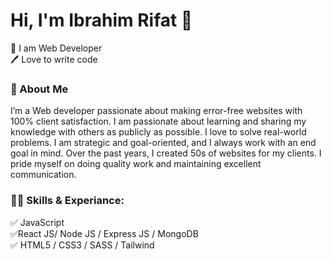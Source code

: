 # Hi, I'm Ibrahim Rifat 👋

👑 I am Web Developer <br>
🖊️ Love to write code <br>

<h3>🚀 About Me </h3>
<p>I’m a Web developer passionate about making error-free websites with 100% client satisfaction. I am passionate about learning and sharing my knowledge with others as publicly as possible. I love to solve real-world problems. I am strategic and goal-oriented, and I always work with an end goal in mind. Over the past years, I created 50s of websites for my clients. I pride myself on doing quality work and maintaining excellent communication.</p>

<h3>👨‍💻 Skills & Experiance:</h3>
✅ JavaScript <br>
✅React JS/ Node JS / Express JS / MongoDB <br>
✅ HTML5 / CSS3 / SASS / Tailwind

<!--
**G0Z3RO/G0Z3RO** is a ✨ _special_ ✨ repository because its `README.md` (this file) appears on your GitHub profile.

Here are some ideas to get you started:

- 🔭 I’m currently working on ...
- 🌱 I’m currently learning ...
- 👯 I’m looking to collaborate on ...
- 🤔 I’m looking for help with ...
- 💬 Ask me about ...
- 📫 How to reach me: ...
- 😄 Pronouns: ...
- ⚡ Fun fact: ...
-->
